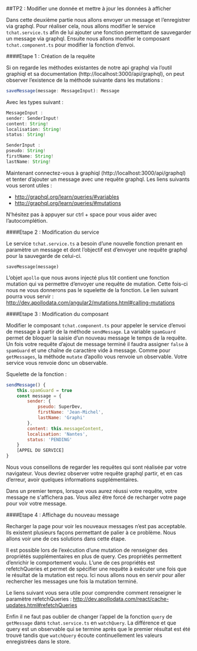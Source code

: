 ##TP2 : Modifier une donnée et mettre à jour les données à afficher

Dans cette deuxième partie nous allons envoyer un message et l’enregistrer via graphql. Pour réaliser cela, nous allons modifier le service `tchat.service.ts` afin de lui ajouter une fonction permettant de sauvegarder un message via graphql. Ensuite nous allons modifier le composant `tchat.component.ts` pour modifier la fonction d’envoi.

####Etape 1 : Création de la requête

Si on regarde les méthodes existantes de notre api graphql via l’outil graphiql et sa documentation (http://localhost:3000/api/graphql), on peut observer l’existence de la méthode suivante dans les mutations :
 
```javascript
saveMessage(message: MessageInput): Message
```
 
Avec les types suivant :
 
```javascript
MessageInput :
sender: SenderInput!
content: String!
localisation: String!
status: String!

SenderInput :
pseudo: String!
firstName: String!
lastName: String!
```

Maintenant connectez-vous à graphiql (http://localhost:3000/api/graphql) et tenter d’ajouter un message avec une requête graphql. Les liens suivants vous seront utiles : 
- http://graphql.org/learn/queries/#variables 
- http://graphql.org/learn/queries/#mutations

N'hésitez pas à appuyer sur ctrl + space pour vous aider avec l’autocomplétion.

####Etape 2 : Modification du service

Le service `tchat.service.ts` a besoin d’une nouvelle fonction prenant en paramètre un message et dont l’objectif est d’envoyer une requête graphql pour la sauvegarde de celui-ci.

```
saveMessage(message)
```

L’objet `apollo` que nous avons injecté plus tôt contient une fonction mutation qui va permettre d’envoyer une requête de mutation.  Cette fois-ci nous ne vous donnerons pas le squelette de la fonction. Le lien suivant pourra vous servir : http://dev.apollodata.com/angular2/mutations.html#calling-mutations

####Etape 3 : Modification du composant

Modifier le composant `tchat.component.ts` pour appeler le service d’envoi de message à partir de la méthode `sendMessage`. La variable `spamGuard` permet de bloquer la saisie d’un nouveau message le temps de la requête. Un fois votre requête d’ajout de message terminé il faudra assigner `false` à `spamGuard` et une chaîne de caractère vide à message. Comme pour `getMessages`, la méthode `mutate` d’apollo vous renvoie un observable. Votre service vous renvoie donc un observable.

Squelette de la fonction :

```javascript
sendMessage() {
    this.spamGuard = true
    const message = {
        sender: {
            pseudo: SuperDev,
            firstName: 'Jean-Michel',
            lastName: 'Graphi'
        },
        content: this.messageContent,
        localisation: 'Nantes',
        status: 'PENDING'
    }
    [APPEL DU SERVICE]
}
```

Nous vous conseillons de regarder les requêtes qui sont réalisée par votre navigateur. Vous devriez observer votre requête graphql partir, et en cas d’erreur, avoir quelques informations supplémentaires. 

Dans un premier temps, lorsque vous aurez réussi votre requête, votre message ne s'affichera pas. Vous allez être forcé de recharger votre page pour voir votre message.

####Etape 4 : Affichage du nouveau message

Recharger la page pour voir les nouveaux messages n’est pas acceptable. Ils existent plusieurs façons permettant de palier à ce problème. Nous allons voir une de ces solutions dans cette étape.

Il est possible lors de l’exécution d’une mutation de renseigner des propriétés supplémentaires en plus de query. Ces propriétés permettent d’enrichir le comportement voulu. L’une de ces propriétés est refetchQueries et permet de spécifier une requête à exécuter une fois que le résultat de la mutation est reçu. Ici nous allons nous en servir pour aller rechercher les messages une fois la mutation terminé.

Le liens suivant vous sera utile pour comprendre comment renseigner le paramètre refetchQueries : http://dev.apollodata.com/react/cache-updates.html#refetchQueries

Enfin il ne faut pas oublier de changer l’appel de la fonction `query` de `getMessage` dans `tchat.service.ts` en `watchQuery`. La différence et que query est un observable qui se termine après que le premier résultat est été trouvé tandis que `watchQuery` écoute continuellement les valeurs enregistrées dans le store.

